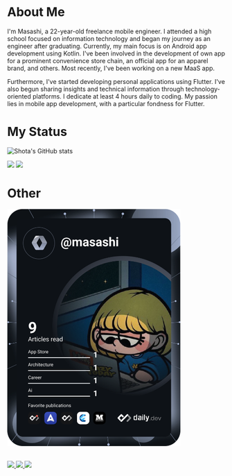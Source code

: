 # About Me

I'm Masashi, a 22-year-old freelance mobile engineer. I attended a high school focused on information technology and began my journey as an engineer after graduating. Currently, my main focus is on Android app development using Kotlin. I've been involved in the development of own app for a prominent convenience store chain, an official app for an apparel brand, and others. Most recently, I've been working on a new MaaS app.

Furthermore, I've started developing personal applications using Flutter. I've also begun sharing insights and technical information through technology-oriented platforms. I dedicate at least 4 hours daily to coding. My passion lies in mobile app development, with a particular fondness for Flutter.

# My Status

![Shota's GitHub stats](https://github-readme-stats.vercel.app/api?username=mnengineer&show_icons=true&theme=vue-dark)

<img src="https://skillicons.dev/icons?i=kotlin,dart,flutter,firebase,androidstudio,vscode,github" />
<img src="https://skillicons.dev/icons?i=html,css,php,js,angular,vue,nodejs,express,java,spring,postgresql,sqlite,mysql,figma,docker" />

# Other 

<a href="https://app.daily.dev/masashi"><img src="https://github.com/mnengineer/mnengineer/blob/main/devcard.svg" width="400" alt="masashi's Dev Card"/></a>
<br></br>


<p align="left"> 
  <a href="https://medium.com/@masashiii">
    <img height="20" src="https://raw.githubusercontent.com/rahuldkjain/github-profile-readme-generator/master/src/images/icons/Social/medium.svg" />
  </a>
  <a href="https://zenn.dev/masashiii">
    <img height="20" src="https://badgen.org/img/zenn/masashiii/likes?style=flat" />
  </a>
  <a href="https://zenn.dev/masashiii">
    <img height="20" src="https://badgen.org/img/zenn/masashiii/followers?style=flat" />
  </a>
</p>
